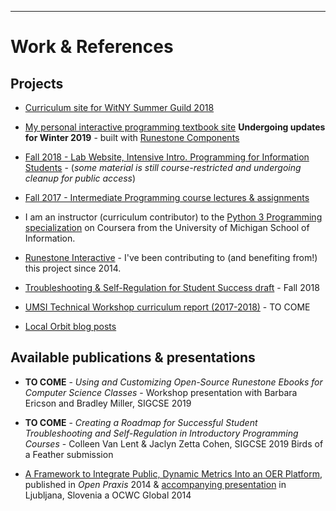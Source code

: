 ----
# Work & References

## Projects

* [Curriculum site for WitNY Summer Guild 2018](https://witny-summer-guild-2018.github.io/)

* [My personal interactive programming textbook site](tba.net) **Undergoing updates for Winter 2019** - built with [Runestone Components](https://github.com/runestoneinteractive/runestonecomponents)

* [Fall 2018 - Lab Website, Intensive Intro. Programming for Information Students](https://si508-f18.github.io/) - (*some material is still course-restricted and undergoing cleanup for public access*)

* [Fall 2017 - Intermediate Programming course lectures & assignments](https://github.com/SI507-F17)

* I am an instructor (curriculum contributor) to the [Python 3 Programming specialization](https://www.coursera.org/specializations/python-3-programming) on Coursera from the University of Michigan School of Information.

* [Runestone Interactive](http://runestoneinteractive.org/) - I've been contributing to (and benefiting from!) this project since 2014.

* [Troubleshooting & Self-Regulation for Student Success draft](https://docs.google.com/document/d/1HJSOtoy-YlhsitDClAxxOCPTOS08rIlUEsEgDwTPTGI/edit?usp=sharing) - Fall 2018

* [UMSI Technical Workshop curriculum report (2017-2018)](tba.net) - TO COME

* [Local Orbit blog posts](https://localorbit.com/blog/author/jackie/)

## Available publications & presentations

* **TO COME** - *Using and Customizing Open-Source Runestone Ebooks for Computer Science Classes* - Workshop presentation with Barbara Ericson and Bradley Miller, SIGCSE 2019

* **TO COME** - *Creating a Roadmap for Successful Student Troubleshooting and Self-Regulation in
Introductory Programming Courses* - Colleen Van Lent & Jaclyn Zetta Cohen, SIGCSE 2019 Birds of a Feather submission

* [A Framework to Integrate Public, Dynamic Metrics Into an OER Platform](https://deepblue.lib.umich.edu/bitstream/handle/2027.42/106587/CohenOmolloMalicke-MetricsFramework-OpenPraxis.pdf?sequence=1), published in *Open Praxis* 2014 & [accompanying presentation](http://videolectures.net/ocwc2014_cohen_oer_platform/) in Ljubljana, Slovenia a OCWC Global 2014

